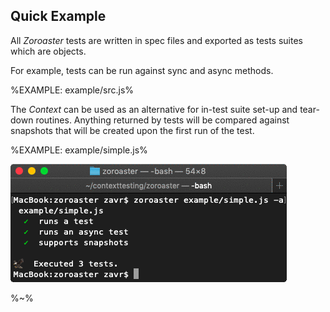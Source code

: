 ## Quick Example

All _Zoroaster_ tests are written in spec files and exported as tests suites which are objects.

For example, tests can be run against sync and async methods.

%EXAMPLE: example/src.js%

The _Context_ can be used as an alternative for in-test suite set-up and tear-down routines. Anything returned by tests will be compared against snapshots that will be created upon the first run of the test.

%EXAMPLE: example/simple.js%

![Zoroaster Example Test Results](doc/zoroaster.gif)

%~%